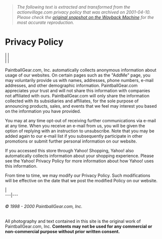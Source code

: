 > *The following text is extracted and transformed from the actionvillage.com privacy policy that was archived on 2001-04-10. Please check the [original snapshot on the Wayback Machine](https://web.archive.org/web/20010410002348id_/http%3A//www.actionvillage.com/privacypolicy.html) for the most accurate reproduction.*

# Privacy Policy

[](https://web.archive.org/web/20010410002348id_/http%3A//www.actionvillage.com/serviceguide.html)| |   
| | 

PaintballGear.com, Inc. automatically collects anonymous information about usage of our websites. On certain pages such as the "AddMe" page, you may voluntarily provide us with names, addresses, phone numbers, e-mail addresses, and other demographic information. PaintballGear.com appreciates your trust and will not share this information with companies not affiliated with ours. PaintballGear.com will only share the information collected with its subsidiaries and affiliates, for the sole purpose of announcing products, sales, and events that we feel may interest you based on the information you have provided.

You may at any time opt-out of receiving further communications via e-mail at any time. When you receive an e-mail from us, you will be given the option of replying with an instruction to unsubscribe. Note that you may be added again to our e-mail list if you subsequently participate in other promotions or submit further personal information on our website.

If you accessed this store through Yahoo! Shopping, Yahoo! also automatically collects information about your shopping experience. Please see the Yahoo! Privacy Policy for more information about how Yahoo! uses this information.

From time to time, we may modify our Privacy Policy. Such modifications will be effective on the date that we post the modified Policy on our website.

| [](http://www.paintballgear.net/020-4140.html)  
---|---  
  
###### © 1998 - 2000 PaintballGear.com, Inc.   
All photography and text contained in this site is the original work of PaintballGear.com, Inc. **Contents may not be used for any commercial or non-commercial purpose without prior written consent.**
